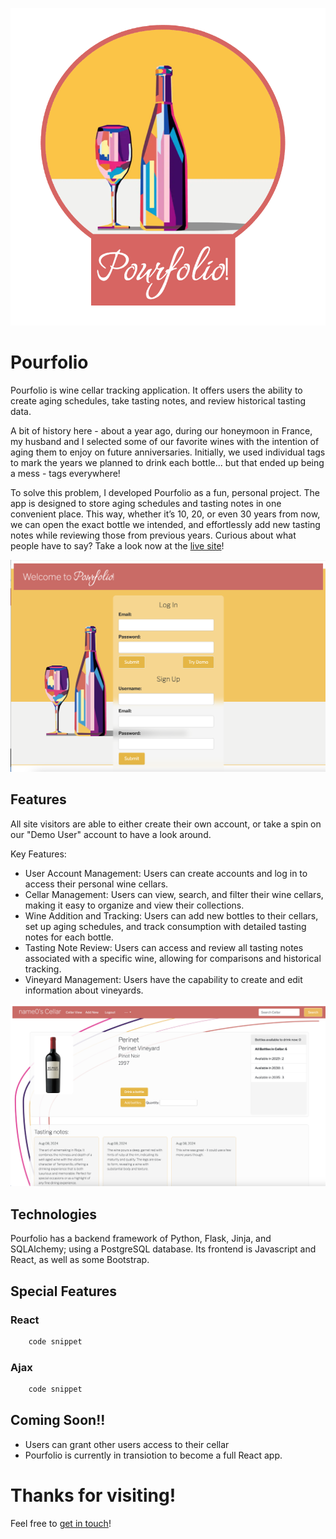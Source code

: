 ![logo](static/imgs/pourfolio-logo.png)
# Pourfolio
Pourfolio is wine cellar tracking application. It offers users the ability to create aging schedules, take tasting notes, and review historical tasting data.

A bit of history here - about a year ago, during our honeymoon in France, my husband and I selected some of our favorite wines with the intention of aging them to enjoy on future anniversaries. Initially, we used individual tags to mark the years we planned to drink each bottle... but that ended up being a mess - tags everywhere!

To solve this problem, I developed Pourfolio as a fun, personal project. The app is designed to store aging schedules and tasting notes in one convenient place. This way, whether it’s 10, 20, or even 30 years from now, we can open the exact bottle we intended, and effortlessly add new tasting notes while reviewing those from previous years.
Curious about what people have to say? Take a look now at the [live site](https://www.pourfolio.com)!

![log-in](static/imgs/login.jpg)

## Features

All site visitors are able to either create their own account, or take a spin on our "Demo User" account to have a look around.  

Key Features:

- User Account Management: Users can create accounts and log in to access their personal wine cellars.
- Cellar Management: Users can view, search, and filter their wine cellars, making it easy to organize and view their collections.
- Wine Addition and Tracking: Users can add new bottles to their cellars, set up aging schedules, and track consumption with detailed tasting notes for each bottle.
- Tasting Note Review: Users can access and review all tasting notes associated with a specific wine, allowing for comparisons and historical tracking.
- Vineyard Management: Users have the capability to create and edit information about vineyards.

![view wine](static/imgs/wine-view.png)

## Technologies

Pourfolio has a backend framework of Python, Flask, Jinja, and SQLAlchemy; using a PostgreSQL database.  Its frontend is Javascript and React, as well as some Bootstrap.  

## Special Features

### React

```javascript 
    code snippet
```


### Ajax


```javascript 
    code snippet
```


## Coming Soon!!  
- Users can grant other users access to their cellar
- Pourfolio is currently in transiotion to become a full React app. 

# Thanks for visiting!  
Feel free to [get in touch](https://www.heyimhelen.com)!
